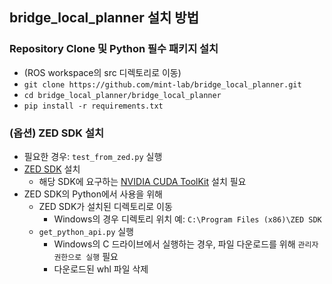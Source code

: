 ## bridge_local_planner 설치 방법

### Repository Clone 및 Python 필수 패키지 설치
* (ROS workspace의 src 디렉토리로 이동)
* `git clone https://github.com/mint-lab/bridge_local_planner.git`
* `cd bridge_local_planner/bridge_local_planner`
* `pip install -r requirements.txt`



### (옵션) ZED SDK 설치
* 필요한 경우: `test_from_zed.py` 실행
* [ZED SDK](https://www.stereolabs.com/en-tw/developers/release) 설치
  * 해당 SDK에 요구하는 [NVIDIA CUDA ToolKit](https://developer.nvidia.com/cuda-toolkit-archive) 설치 필요
* ZED SDK의 Python에서 사용을 위해
  * ZED SDK가 설치된 디렉토리로 이동
    * Windows의 경우 디렉토리 위치 예: `C:\Program Files (x86)\ZED SDK`
  * `get_python_api.py` 실행
    * Windows의 C 드라이브에서 실행하는 경우, 파일 다운로드를 위해 `관리자 권한으로 실행` 필요
    * 다운로드된 whl 파일 삭제